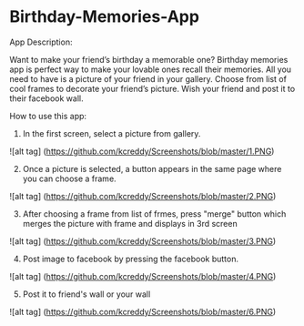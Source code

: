 # Birthday-Memories-App

App Description: 

Want to make your friend’s birthday a memorable one? 
Birthday memories app is perfect way to make your lovable ones recall their memories. 
All you need to have is a picture of your friend in your gallery. 
Choose from list of cool frames to decorate your friend’s picture. 
Wish your friend and post it to their facebook wall. 

How to use this app:

1. In the first screen, select a picture from gallery.

![alt tag] (https://github.com/kcreddy/Screenshots/blob/master/1.PNG)

2. Once a picture is selected, a button appears in the same page where you can choose a frame.

![alt tag] (https://github.com/kcreddy/Screenshots/blob/master/2.PNG)

3. After choosing a frame from list of frmes, press "merge" button which merges the picture with frame and displays in 3rd screen

![alt tag] (https://github.com/kcreddy/Screenshots/blob/master/3.PNG)

4. Post image to facebook by pressing the facebook button.

![alt tag] (https://github.com/kcreddy/Screenshots/blob/master/4.PNG)

5. Post it to friend's wall or your wall

![alt tag] (https://github.com/kcreddy/Screenshots/blob/master/6.PNG)

